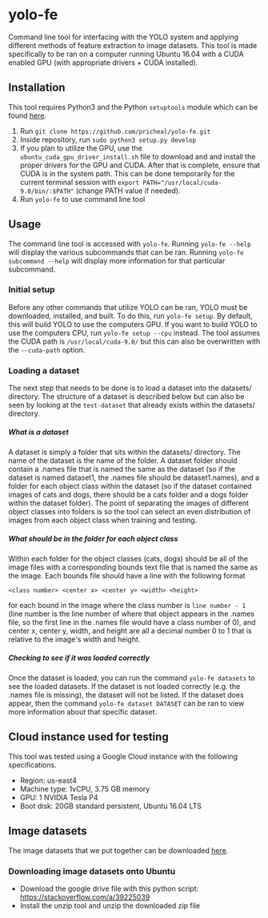 # yolo-fe
Command line tool for interfacing with the YOLO system and applying different methods of feature extraction to image datasets. This tool is made specifically to be ran on a computer running Ubuntu 16.04 with a CUDA enabled GPU (with appropriate drivers + CUDA installed).

## Installation
This tool requires Python3 and the Python `setuptools` module which can be found [here](https://pypi.org/project/setuptools/).
1. Run `git clone https://github.com/pricheal/yolo-fe.git`
2. Inside repository, run `sudo python3 setup.py develop`
3. If you plan to utilize the GPU, use the `ubuntu_cuda_gpu_driver_install.sh` file to download and and install the proper drivers for the GPU and CUDA. After that is complete, ensure that CUDA is in the system path. This can be done temporarily for the current terminal session with `export PATH="/usr/local/cuda-9.0/bin/:$PATH"` (change PATH value if needed).
4. Run `yolo-fe` to use command line tool

## Usage
The command line tool is accessed with `yolo-fe`. Running `yolo-fe --help` will display the various subcommands that can be ran. Running `yolo-fe subcommand --help` will display more information for that particular subcommand.

### Initial setup
Before any other commands that utilize YOLO can be ran, YOLO must be downloaded, installed, and built. To do this, run `yolo-fe setup`. By default, this will build YOLO to use the computers GPU. If you want to build YOLO to use the computers CPU, run `yolo-fe setup --cpu` instead. The tool assumes the CUDA path is `/usr/local/cuda-9.0/` but this can also be overwritten with the `--cuda-path` option.

### Loading a dataset
The next step that needs to be done is to load a dataset into the datasets/ directory. The structure of a dataset is described below but can also be seen by looking at the `test-dataset` that already exists within the datasets/ directory.

##### What is a dataset
A dataset is simply a folder that sits within the datasets/ directory. The name of the dataset is the name of the folder. A dataset folder should contain a .names file that is named the same as the dataset (so if the dataset is named dataset1, the .names file should be dataset1.names), and a folder for each object class within the dataset (so if the dataset contained images of cats and dogs, there should be a cats folder and a dogs folder within the dataset folder). The point of separating the images of different object classes into folders is so the tool can select an even distribution of images from each object class when training and testing.

##### What should be in the folder for each object class
Within each folder for the object classes (cats, dogs) should be all of the image files with a corresponding bounds text file that is named the same as the image. Each bounds file should have a line with the following format
```
<class number> <center x> <center y> <width> <height>
```
for each bound in the image where the class number is `line number - 1` (line number is the line number of where that object appears in the .names file, so the first line in the .names file would have a class number of 0), and center x, center y, width, and height are all a decimal number 0 to 1 that is relative to the image's width and height.

##### Checking to see if it was loaded correctly
Once the dataset is loaded, you can run the command `yolo-fe datasets` to see the loaded datasets. If the dataset is not loaded correctly (e.g. the .names file is missing), the dataset will not be listed. If the dataset does appear, then the command `yolo-fe dataset DATASET` can be ran to view more information about that specific dataset.

## Cloud instance used for testing

This tool was tested using a Google Cloud instance with the following specifications.
* Region: us-east4
* Machine type: 1vCPU, 3.75 GB memory
* GPU: 1 NVIDIA Tesla P4
* Boot disk: 20GB standard persistent, Ubuntu 16.04 LTS

## Image datasets

The image datasets that we put together can be downloaded [here](https://drive.google.com/open?id=1uhpuzP3vex72wHmGUSVv8v8AkMeRUQEa).

### Downloading image datasets onto Ubuntu
* Download the google drive file with this python script: https://stackoverflow.com/a/39225039
* Install the unzip tool and unzip the downloaded zip file
